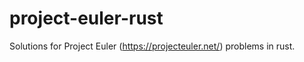 project-euler-rust
====================

Solutions for Project Euler (https://projecteuler.net/) problems in rust.
